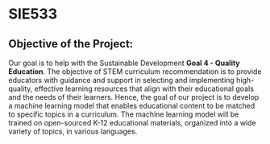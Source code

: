 # SIE533

## Objective of the Project:

Our goal is to help with the Sustainable Development **Goal 4 - Quality Education**. The objective of STEM curriculum recommendation is to provide educators with guidance and support in selecting and implementing high-quality, effective learning resources that align with their educational goals and the needs of their learners. Hence, the goal of our project is to develop a machine learning model that enables educational content to be matched to specific topics in a curriculum. The machine learning model will be trained on open-sourced K-12 educational materials, organized into a wide variety of topics, in various languages.
